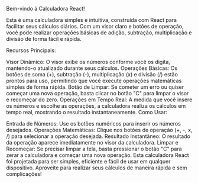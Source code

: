 Bem-vindo à Calculadora React!

Esta é uma calculadora simples e intuitiva, construída com React para facilitar seus cálculos diários. Com um visor claro e botões de operação, você pode realizar operações básicas de adição, subtração, multiplicação e divisão de forma fácil e rápida.

Recursos Principais:

Visor Dinâmico: O visor exibe os números conforme você os digita, mantendo-o atualizado durante seus cálculos.
Operações Básicas: Os botões de soma (+), subtração (-), multiplicação (x) e divisão (/) estão prontos para uso, permitindo que você execute operações matemáticas simples de forma rápida.
Botão de Limpar: Se cometer um erro ou quiser começar uma nova operação, basta clicar no botão "C" para limpar o visor e recomeçar do zero.
Operações em Tempo Real: A medida que você insere os números e escolhe as operações, a calculadora realiza os cálculos em tempo real, mostrando o resultado instantaneamente.
Como Usar:

Entrada de Números: Use os botões numéricos para inserir os números desejados.
Operações Matemáticas: Clique nos botões de operação (+, -, x, /) para selecionar a operação desejada.
Resultado Instantâneo: O resultado da operação aparece imediatamente no visor da calculadora.
Limpar e Recomeçar: Se precisar limpar a tela, basta pressionar o botão "C" para zerar a calculadora e começar uma nova operação.
Esta calculadora React foi projetada para ser simples, eficiente e fácil de usar em qualquer dispositivo. Aproveite para realizar seus cálculos de maneira rápida e sem complicações!
